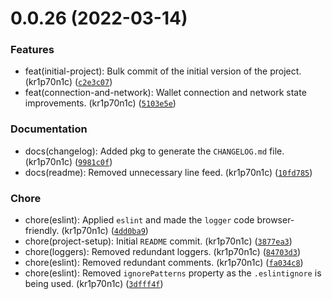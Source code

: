 # 0.0.26 (2022-03-14)

### Features

* feat(initial-project): Bulk commit of the initial version of the project. (kr1p70n1c) ([`c2e3c07`](https://bitbucket.org/wen-moon-market/kriptou.js/commits/c2e3c0793764afbf87d8bb81fc85581df3a9d0b4))
* feat(connection-and-network): Wallet connection and network state improvements. (kr1p70n1c) ([`5103e5e`](https://bitbucket.org/wen-moon-market/kriptou.js/commits/5103e5e4db833290279830ebe99e7484021749fa))

### Documentation

* docs(changelog): Added pkg to generate the `CHANGELOG.md` file. (kr1p70n1c) ([`9981c0f`](https://bitbucket.org/wen-moon-market/kriptou.js/commits/9981c0f5aa6657b7e25e882e80da97aa3ca643a6))
* docs(readme): Removed unnecessary line feed. (kr1p70n1c) ([`10fd785`](https://bitbucket.org/wen-moon-market/kriptou.js/commits/10fd785235ebf07c936c8d3b2fe7cdf3727e053b))

### Chore

* chore(eslint): Applied `eslint` and made the `logger` code browser-friendly. (kr1p70n1c) ([`4dd0ba9`](https://bitbucket.org/wen-moon-market/kriptou.js/commits/4dd0ba9d49c2f35bf6406843165e553665150ca7))
* chore(project-setup): Initial `README` commit. (kr1p70n1c) ([`3877ea3`](https://bitbucket.org/wen-moon-market/kriptou.js/commits/3877ea3970133740c01923f3e83ac01610146747))
* chore(loggers): Removed redundant loggers. (kr1p70n1c) ([`84703d3`](https://bitbucket.org/wen-moon-market/kriptou.js/commits/84703d393f6d08f44c7fe6d6e71827bbe44fb3ca))
* chore(eslint): Removed redundant comments. (kr1p70n1c) ([`fa034c8`](https://bitbucket.org/wen-moon-market/kriptou.js/commits/fa034c8ea614737475095e00f718bf293a39063d))
* chore(eslint): Removed `ignorePatterns` property as the `.eslintignore` is being used. (kr1p70n1c) ([`3dfff4f`](https://bitbucket.org/wen-moon-market/kriptou.js/commits/3dfff4f2f5ee04b282c42631db3ec0a76d8d723f))
